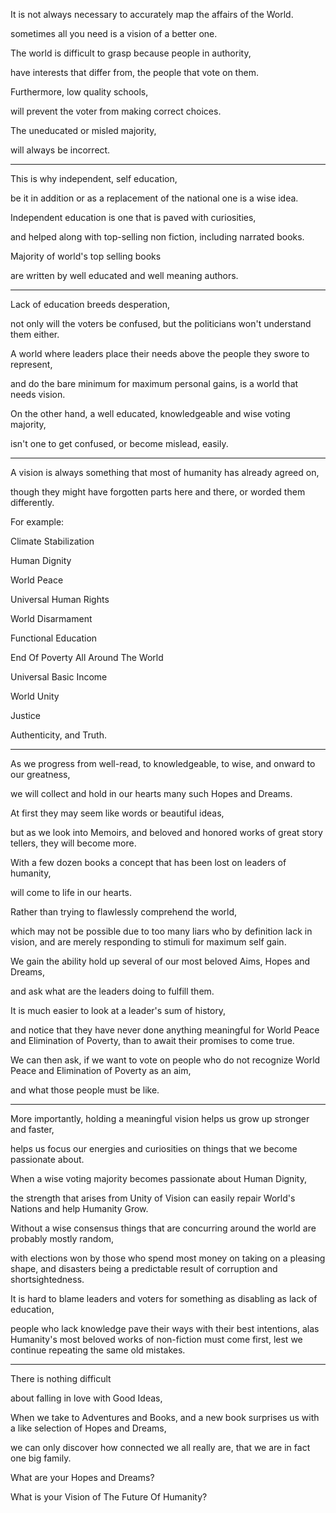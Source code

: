 It is not always necessary to accurately map the affairs of the World.

sometimes all you need is a vision of a better one.

The world is difficult to grasp because people in authority,

have interests that differ from, the people that vote on them.

Furthermore, low quality schools,

will prevent the voter from making correct choices.

The uneducated or misled majority,

will always be incorrect.

---

This is why independent, self education,

be it in addition or as a replacement of the national one is a wise idea.

Independent education is one that is paved with curiosities,

and helped along with top-selling non fiction, including narrated books.

Majority of world's top selling books

are written by well educated and well meaning authors.

---

Lack of education breeds desperation,

not only will the voters be confused, but the politicians won't understand them either.

A world where leaders place their needs above the people they swore to represent,

and do the bare minimum for maximum personal gains, is a world that needs vision.

On the other hand, a well educated, knowledgeable and wise voting majority,

isn't one to get confused, or become mislead, easily.

---

A vision is always something that most of humanity has already agreed on,

though they might have forgotten parts here and there, or worded them differently.

For example:

Climate Stabilization

Human Dignity

World Peace

Universal Human Rights

World Disarmament

Functional Education

End Of Poverty All Around The World

Universal Basic Income

World Unity

Justice

Authenticity, and Truth.

---

As we progress from well-read, to knowledgeable, to wise, and onward to our greatness,

we will collect and hold in our hearts many such Hopes and Dreams.

At first they may seem like words or beautiful ideas,

but as we look into Memoirs, and beloved and honored works of great story tellers, they will become more.

With a few dozen books a concept that has been lost on leaders of humanity,

will come to life in our hearts.

Rather than trying to flawlessly comprehend the world,

which may not be possible due to too many liars who by definition lack in vision, and are merely responding to stimuli for maximum self gain.

We gain the ability hold up several of our most beloved Aims, Hopes and Dreams,

and ask what are the leaders doing to fulfill them.

It is much easier to look at a leader's sum of history,

and notice that they have never done anything meaningful for World Peace and Elimination of Poverty, than to await their promises to come true.

We can then ask, if we want to vote on people who do not recognize World Peace and Elimination of Poverty as an aim,

and what those people must be like.

---

More importantly, holding a meaningful vision helps us grow up stronger and faster,

helps us focus our energies and curiosities on things that we become passionate about.

When a wise voting majority becomes passionate about Human Dignity,

the strength that arises from Unity of Vision can easily repair World's Nations and help Humanity Grow.

Without a wise consensus things that are concurring around the world are probably mostly random,

with elections won by those who spend most money on taking on a pleasing shape, and disasters being a predictable result of corruption and shortsightedness.

It is hard to blame leaders and voters for something as disabling as lack of education,

people who lack knowledge pave their ways with their best intentions, alas Humanity's most beloved works of non-fiction must come first, lest we continue repeating the same old mistakes.

---

There is nothing difficult

about falling in love with Good Ideas,

When we take to Adventures and Books, and a new book surprises us with a like selection of Hopes and Dreams,

we can only discover how connected we all really are, that we are in fact one big family.

What are your Hopes and Dreams?

What is your Vision of The Future Of Humanity?
